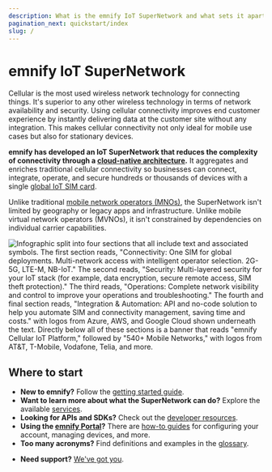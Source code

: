 ```yaml
---
description: What is the emnify IoT SuperNetwork and what sets it apart from traditional MNO and MVNOs
pagination_next: quickstart/index
slug: /
---
```


# emnify IoT SuperNetwork

Cellular is the most used wireless network technology for connecting things. 
It's superior to any other wireless technology in terms of network availability and security. 
Using cellular connectivity improves end customer experience by instantly delivering data at the customer site without any integration. 
This makes cellular connectivity not only ideal for mobile use cases but also for stationary devices.

**emnify has developed an IoT SuperNetwork that reduces the complexity of connectivity through a [cloud-native architecture](/services/iot-cloud-communication-platform).**
It aggregates and enriches traditional cellular connectivity so businesses can connect, integrate, operate, and secure hundreds or thousands of devices with a single [global IoT SIM card](/services/global-iot-sim).

Unlike traditional [mobile network operators (MNOs)](https://www.emnify.com/iot-glossary/mno), the SuperNetwork isn't limited by geography or legacy apps and infrastructure.
Unlike mobile virtual network operators (MVNOs), it isn't constrained by dependencies on individual carrier capabilities.

![Infographic split into four sections that all include text and associated symbols. The first section reads, "Connectivity: One SIM for global deployments. Multi-network access with intelligent operator selection. 2G-5G, LTE-M, NB-IoT." The second reads, "Security: Multi-layered security for your IoT stack (for example, data encryption, secure remote access, SIM theft protection)." The third reads, "Operations: Complete network visibility and control to improve your operations and troubleshooting." The fourth and final section reads, "Integration & Automation: API and no-code solution to help you automate SIM and connectivity management, saving time and costs." with logos from Azure, AWS, and Google Cloud shown underneath the text. Directly below all of these sections is a banner that reads "emnify Cellular IoT Platform," followed by "540+ Mobile Networks," with logos from AT&T, T-Mobile, Vodafone, Telia, and more.](assets/infographic-emnify-cellular-iot-platform.png)

## Where to start

- **New to emnify?**
Follow the [getting started guide](/quickstart).
- **Want to learn more about what the SuperNetwork can do?** Explore the available [services](/services/global-iot-sim).
- **Looking for APIs and SDKs?**
Check out the [developer resources](/rest).
- **Using the [emnify Portal](/portal)?**
There are [how-to guides](/how-tos) for configuring your account, managing devices, and more.
- **Too many acronyms?** 
Find definitions and examples in the [glossary](/glossary).
<!-- vale Google.We = NO -->
<!-- Allow first-person plural pronouns when discussing support -->
- **Need support?** [We've got you](/support).
<!-- vale Google.We = YES -->
